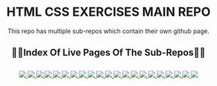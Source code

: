 <div align="center">
  <h1>HTML CSS EXERCISES MAIN REPO</h1>
  <p>This repo has multiple sub-repos which contain their own github page.</p>
  <h2>🔗📄Index Of Live Pages Of The Sub-Repos📄🔗<h2>
</div>

<div align="center">
	<a href="https://ehkarabas.github.io/html-css-exercises/basic-ads-page/">
		<img src="https://img.shields.io/badge/basic%20ads%20page-%23.svg?&style=for-the-badge&logo=www&logoColor=white%22&color=black">
	</a>
	<a href="https://ehkarabas.github.io/html-css-exercises/basic-blog-logs/">
		<img src="https://img.shields.io/badge/basic%20blog%20logs-%23.svg?&style=for-the-badge&logo=www&logoColor=white%22&color=black">
	</a>
	<a href="https://ehkarabas.github.io/html-css-exercises/basic-table1/">
		<img src="https://img.shields.io/badge/basic%20table1-%23.svg?&style=for-the-badge&logo=www&logoColor=white%22&color=black">
	</a>
	<a href="https://ehkarabas.github.io/html-css-exercises/basic-table2/">
		<img src="https://img.shields.io/badge/basic%20table2-%23.svg?&style=for-the-badge&logo=www&logoColor=white%22&color=black">
	</a>
	<a href="https://ehkarabas.github.io/html-css-exercises/buttons/">
		<img src="https://img.shields.io/badge/buttons-%23.svg?&style=for-the-badge&logo=www&logoColor=white%22&color=black">
	</a>
	<a href="https://ehkarabas.github.io/html-css-exercises/google-clone/">
		<img src="https://img.shields.io/badge/google%20clone-%23.svg?&style=for-the-badge&logo=www&logoColor=white%22&color=black">
	</a>
	<a href="https://ehkarabas.github.io/html-css-exercises/login-page/">
		<img src="https://img.shields.io/badge/login%20page-%23.svg?&style=for-the-badge&logo=www&logoColor=white%22&color=black">
	</a>
	<a href="https://ehkarabas.github.io/html-css-exercises/netflix-survey-clone/">
		<img src="https://img.shields.io/badge/netflix%20survey%20clone-%23.svg?&style=for-the-badge&logo=www&logoColor=white%22&color=black">
	</a>
	<a href="https://ehkarabas.github.io/html-css-exercises/raw-html-form/">
		<img src="https://img.shields.io/badge/raw%20html%20form-%23.svg?&style=for-the-badge&logo=www&logoColor=white%22&color=black">
	</a>
	<a href="https://ehkarabas.github.io/html-css-exercises/register-form/">
		<img src="https://img.shields.io/badge/register%20form-%23.svg?&style=for-the-badge&logo=www&logoColor=white%22&color=black">
	</a>
	<a href="https://ehkarabas.github.io/html-css-exercises/survey-form/">
		<img src="https://img.shields.io/badge/survey%20form-%23.svg?&style=for-the-badge&logo=www&logoColor=white%22&color=black">
	</a>
	<a href="https://ehkarabas.github.io/html-css-exercises/voltron/">
		<img src="https://img.shields.io/badge/voltron-%23.svg?&style=for-the-badge&logo=www&logoColor=white%22&color=black">
	</a>
	<a href="https://ehkarabas.github.io/html-css-exercises/comments-board/">
		<img src="https://img.shields.io/badge/comments%20board-%23.svg?&style=for-the-badge&logo=www&logoColor=white%22&color=black">
	</a>
	<a href="https://ehkarabas.github.io/html-css-exercises/margins/">
		<img src="https://img.shields.io/badge/margins-%23.svg?&style=for-the-badge&logo=www&logoColor=white%22&color=black">
	</a>
	<a href="https://ehkarabas.github.io/html-css-exercises/parallax-website/">
		<img src="https://img.shields.io/badge/parallax%20website-%23.svg?&style=for-the-badge&logo=www&logoColor=white%22&color=black">
	</a>
	<a href="https://ehkarabas.github.io/html-css-exercises/demo-site/">
		<img src="https://img.shields.io/badge/demo%20site-%23.svg?&style=for-the-badge&logo=www&logoColor=white%22&color=black">
	</a>
	<a href="https://ehkarabas.github.io/html-css-exercises/hopping-car/">
		<img src="https://img.shields.io/badge/hopping%20car-%23.svg?&style=for-the-badge&logo=www&logoColor=white%22&color=black">
	</a>
	<a href="https://ehkarabas.github.io/html-css-exercises/firm-intro-page/">
		<img src="https://img.shields.io/badge/firm%20intro-%23.svg?&style=for-the-badge&logo=www&logoColor=white%22&color=black">
	</a>
	<a href="https://ehkarabas.github.io/html-css-exercises/containers-with-grid/">
		<img src="https://img.shields.io/badge/grid%20containers-%23.svg?&style=for-the-badge&logo=www&logoColor=white%22&color=black">
	</a>
	<a href="https://ehkarabas.github.io/html-css-exercises/grid-calculator/">
		<img src="https://img.shields.io/badge/grid%20calculator-%23.svg?&style=for-the-badge&logo=www&logoColor=white%22&color=black">
	</a>
	<a href="https://ehkarabas.github.io/html-css-exercises/layout-with-grid/">
		<img src="https://img.shields.io/badge/layout%20with%20grid-%23.svg?&style=for-the-badge&logo=www&logoColor=white%22&color=black">
	</a>
</div>

